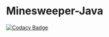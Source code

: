 # Minesweeper-Java

[![Codacy Badge](https://api.codacy.com/project/badge/Grade/1b08a88dd44a4994a786758e76ce3636)](https://app.codacy.com/app/Photon-LT/Minesweeper-Java?utm_source=github.com&utm_medium=referral&utm_content=Photon-LT/Minesweeper-Java&utm_campaign=Badge_Grade_Dashboard)